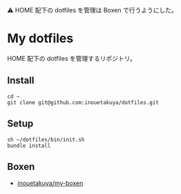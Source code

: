 :warning: HOME 配下の dotfiles を管理は Boxen で行うようにした。

# My dotfiles

HOME 配下の dotfiles を管理するリポジトリ。

## Install

```shell
cd ~
git clone git@github.com:inouetakuya/dotfiles.git
```

## Setup

```shell
sh ~/dotfiles/bin/init.sh
bundle install
```

## Boxen

- [inouetakuya/my-boxen](https://github.com/inouetakuya/my-boxen)
